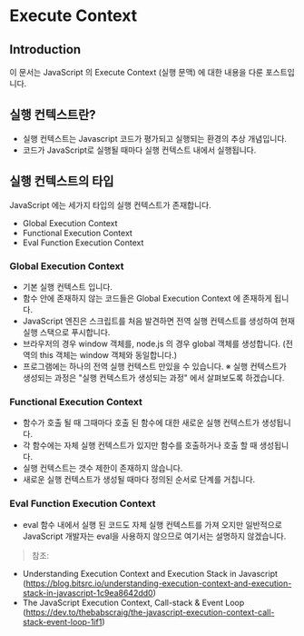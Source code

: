 # Execute Context
## Introduction
이 문서는 JavaScript 의 Execute Context (실행 문맥) 에 대한 내용을 다룬 포스트입니다.
## 실행 컨텍스트란?
* 실행 컨텍스트는 Javascript 코드가 평가되고 실행되는 환경의 추상 개념입니다. 
* 코드가 JavaScript로 실행될 때마다 실행 컨텍스트 내에서 실행됩니다.
## 실행 컨텍스트의 타입
JavaScript 에는 세가지 타입의 실행 컨텍스트가 존재합니다.
* Global Execution Context
* Functional Execution Context
* Eval Function Execution Context

### Global Execution Context
* 기본 실행 컨텍스트 입니다.
* 함수 안에 존재하지 않는 코드들은 Global Execution Context 에 존재하게 됩니다.
* JavaScript 엔진은 스크립트를 처음 발견하면 전역 실행 컨텍스트를 생성하여 현재 실행 스택으로 푸시합니다. 
* 브라우저의 경우 window 객체를, node.js 의 경우 global 객체를 생성합니다. (전역의 this 객체는 window 객체와 동일합니다.)
* 프로그램에는 하나의 전역 실행 컨텍스트 만있을 수 있습니다.
※ 실행 컨텍스트가 생성되는 과정은 "실행 컨텍스트가 생성되는 과정" 에서 살펴보도록 하겠습니다.

### Functional Execution Context
* 함수가 호출 될 때 그때마다 호출 된 함수에 대한 새로운 실행 컨텍스트가 생성됩니다.
* 각 함수에는 자체 실행 컨텍스트가 있지만 함수를 호출하거나 호출 할 때 생성됩니다.
* 실행 컨텍스트는 갯수 제한이 존재하지 않습니다.
* 새로운 실행 컨텍스트가 생성될 때마다 정의된 순서로 단계를 거칩니다.

### Eval Function Execution Context
* eval 함수 내에서 실행 된 코드도 자체 실행 컨텍스트를 가져 오지만 일반적으로 JavaScript 개발자는 eval을 사용하지 않으므로 여기서는 설명하지 않겠습니다.


> 참조:
* Understanding Execution Context and Execution Stack in Javascript (https://blog.bitsrc.io/understanding-execution-context-and-execution-stack-in-javascript-1c9ea8642dd0)
* The JavaScript Execution Context, Call-stack & Event Loop (https://dev.to/thebabscraig/the-javascript-execution-context-call-stack-event-loop-1if1)

